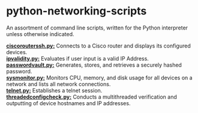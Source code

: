 # python-networking-scripts

An assortment of command line scripts, written for the Python interpreter unless otherwise indicated.  
  
[**ciscorouterssh.py:**](https://github.com/chaseofthejungle/python-networking-scripts/blob/main/scripts/ciscorouterssh.py) Connects to a Cisco router and displays its configured devices.  
[**ipvalidity.py:**](https://github.com/chaseofthejungle/python-networking-scripts/blob/main/scripts/ipvalidity.py) Evaluates if user input is a valid IP Address.  
[**passwordvault.py:**](https://github.com/chaseofthejungle/python-networking-scripts/blob/main/scripts/passwordvault.py) Generates, stores, and retrieves a securely hashed password.  
[**sysmonitor.py:**](https://github.com/chaseofthejungle/python-networking-scripts/blob/main/scripts/sysmonitor.py) Monitors CPU, memory, and disk usage for all devices on a network and lists all network connections.  
[**telnet.py:**](https://github.com/chaseofthejungle/python-networking-scripts/blob/main/scripts/telnet.py) Establishes a telnet session.  
[**threadedconfigcheck.py:**](https://github.com/chaseofthejungle/python-networking-scripts/blob/main/scripts/threadedconfigcheck.py) Conducts a multithreaded verification and outputting of device hostnames and IP addresses.
